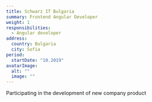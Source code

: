 ```yaml
---
title: Schwarz IT Bulgaria
summary: Frontend Angular Developer
weight: 1
responsibilities:
  - Angular developer
address:
  country: Bulgaria
  city: Sofia
period:
  startDate: "10.2019"
avatarImage:
  alt: ""
  image: ""
---
```

Participating in the development of new company product
